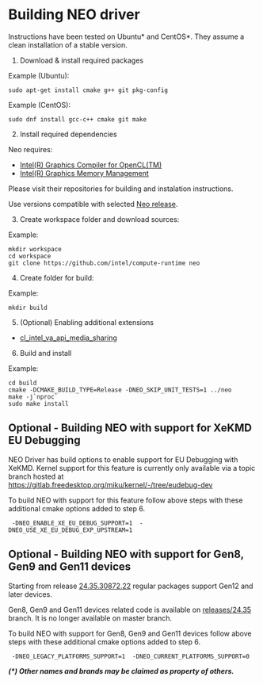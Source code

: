 <!---

Copyright (C) 2020-2025 Intel Corporation

SPDX-License-Identifier: MIT

-->

# Building NEO driver

Instructions have been tested on Ubuntu* and CentOS*. They assume a clean installation of a stable version.

1. Download & install required packages

Example (Ubuntu):

```shell
sudo apt-get install cmake g++ git pkg-config
```

Example (CentOS):

```shell
sudo dnf install gcc-c++ cmake git make
```

2. Install required dependencies

Neo requires:
- [Intel(R) Graphics Compiler for OpenCL(TM)](https://github.com/intel/intel-graphics-compiler)
- [Intel(R) Graphics Memory Management](https://github.com/intel/gmmlib)

Please visit their repositories for building and instalation instructions.

Use versions compatible with selected [Neo release](https://github.com/intel/compute-runtime/releases).

3. Create workspace folder and download sources:

Example:

```shell
mkdir workspace
cd workspace
git clone https://github.com/intel/compute-runtime neo
```

4. Create folder for build: 

Example:

```shell
mkdir build
```

5. (Optional) Enabling additional extensions

* [cl_intel_va_api_media_sharing](https://github.com/intel/compute-runtime/blob/master/opencl/doc/cl_intel_va_api_media_sharing.md)

6. Build and install

Example:

```shell
cd build
cmake -DCMAKE_BUILD_TYPE=Release -DNEO_SKIP_UNIT_TESTS=1 ../neo
make -j`nproc`
sudo make install
```
## Optional - Building NEO with support for XeKMD EU Debugging

NEO Driver has build options to enable support for EU Debugging with XeKMD. Kernel support for this feature is currently only available via a topic branch hosted at https://gitlab.freedesktop.org/miku/kernel/-/tree/eudebug-dev 

To build NEO with support for this feature follow above steps with these additional cmake options added to step 6.

` -DNEO_ENABLE_XE_EU_DEBUG_SUPPORT=1  -DNEO_USE_XE_EU_DEBUG_EXP_UPSTREAM=1`

## Optional - Building NEO with support for Gen8, Gen9 and Gen11 devices

Starting from release [24.35.30872.22](https://github.com/intel/compute-runtime/releases/tag/24.35.30872.22) regular packages support Gen12 and later devices.

Gen8, Gen9 and Gen11 devices related code is available on [releases/24.35](https://github.com/intel/compute-runtime/tree/releases/24.35) branch. It is no longer available on master branch.

To build NEO with support for Gen8, Gen9 and Gen11 devices follow above steps with these additional cmake options added to step 6.

` -DNEO_LEGACY_PLATFORMS_SUPPORT=1  -DNEO_CURRENT_PLATFORMS_SUPPORT=0`


___(*) Other names and brands may be claimed as property of others.___
